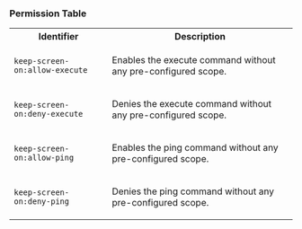 
### Permission Table 

<table>
<tr>
<th>Identifier</th>
<th>Description</th>
</tr>


<tr>
<td>

`keep-screen-on:allow-execute`

</td>
<td>

Enables the execute command without any pre-configured scope.

</td>
</tr>

<tr>
<td>

`keep-screen-on:deny-execute`

</td>
<td>

Denies the execute command without any pre-configured scope.

</td>
</tr>

<tr>
<td>

`keep-screen-on:allow-ping`

</td>
<td>

Enables the ping command without any pre-configured scope.

</td>
</tr>

<tr>
<td>

`keep-screen-on:deny-ping`

</td>
<td>

Denies the ping command without any pre-configured scope.

</td>
</tr>
</table>
